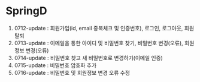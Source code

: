 # SpringD

1. 0712-update : 회원가입(id, email 중복체크 및 인증번호), 로그인, 로그아웃, 회원탈퇴
2. 0713-update : 이메일을 통한 아이디 및 비밀번호 찾기, 비밀번호 변경(오류), 회원정보 변경(오류)
3. 0714-update : 비밀번호 찾고 새 비밀번호로 변경하기(이메일 인증)
4. 0715-update : 비밀번호 암호화 추가
5. 0716-update : 비밀번호 및 회원정보 변경 오류 수정
